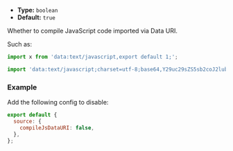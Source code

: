 - **Type:** `boolean`
- **Default:** `true`

Whether to compile JavaScript code imported via Data URI.

Such as:

```js
import x from 'data:text/javascript,export default 1;';

import 'data:text/javascript;charset=utf-8;base64,Y29uc29sZS5sb2coJ2lubGluZSAxJyk7';
```

### Example

Add the following config to disable:

```js
export default {
  source: {
    compileJsDataURI: false,
  },
};
```
